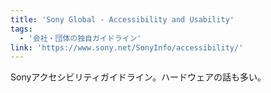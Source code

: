 ```yaml
---
title: 'Sony Global - Accessibility and Usability'
tags:
  - '会社・団体の独自ガイドライン'
link: 'https://www.sony.net/SonyInfo/accessibility/'
---
```


Sonyアクセシビリティガイドライン。ハードウェアの話も多い。
